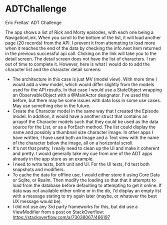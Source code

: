 # ADTChallenge
Eric Freitas' ADT Challenge

The app shows a list of Rick and Morty episodes, with each one being a NavigationLink. When you scroll to the bottom of the list, it will load another page (20 records) from the API. I prevent it from attempting to load more when it reaches the end of the data by checking the info.next item returned in the previous successful api call.  Clicking on the link will take you to the detail screen.  The detail screen does not have the list of characters.  I ran out of time to complete it.  However, here is what I would do to add the character list and the character detail screens:

  - The architecture in this case is just MV (model view).  With more time I would add a view model, which would differ slightly from the models used for the API results.  In that case I would use a StateObject wrapping an ObservableObject with a @MainActor designator.  I've used this before, but there may be some issues with data loss in some use cases.  May use something else in the future.
  - Create the Character model in the same way that I created the Episode model.  In addition, it would have a another struct that contains an arrayof the Character models such that they could be used as the data source for the List, or as a ForEach method.  The list could display the name and possibly a thumbnail size character image.  In other apps I have written, I have used both an Image and a Text view with the name of the character below the image, all on a horizontal scroll.
  - It's not that pretty, I really need to clean up the UI and make it coherent and pretty.  I would generally take my cue from one of the ADT apps already in the app store as an example.
  - I need to write tests, both unit and UI.  For the UI tests, I'd test both snapshots and modifiers.
  - To cache the data for offline use, I would either store it using Core Data or Sqlite, or Realm.  Then modify the loading so that that it attempts to load from the database before defaulting to attempting to get it online.  If data was not available either online or in the db, I'd display an empty list with a message stating to try again later (maybe, or whatever the best UX message would be).
  - I did not use any 3rd party frameworks for this, but did use a ViewModifier from a post on StackOverflow: https://stackoverflow.com/a/73038067/466197
